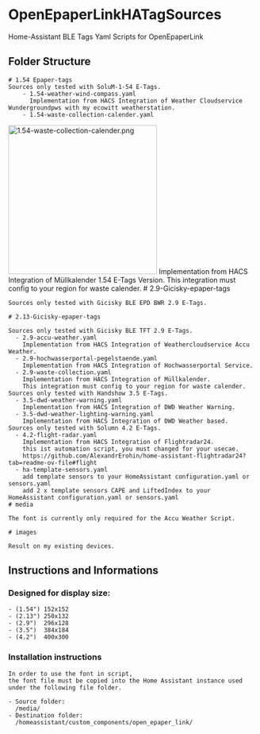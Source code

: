 # OpenEpaperLinkHATagSources
Home-Assistant BLE Tags Yaml Scripts for OpenEpaperLink

## Folder Structure
    # 1.54 Epaper-tags
    Sources only tested with SoluM-1-54 E-Tags.
        - 1.54-weather-wind-compass.yaml
          Implementation from HACS Integration of Weather Cloudservice Wundergroundpws with my ecowitt weatherstation.
        - 1.54-waste-collection-calender.yaml
<img alt="1.54-waste-collection-calender.png" src="images/1.54-waste-collection-calender.png" width="300"/>
          Implementation from HACS Integration of Müllkalender 1.54 E-Tags Version.
          This integration must config to your region for waste calender.
    # 2.9-Gicisky-epaper-tags

    Sources only tested with Gicisky BLE EPD BWR 2.9 E-Tags.

    # 2.13-Gicisky-epaper-tags

    Sources only tested with Gicisky BLE TFT 2.9 E-Tags.
      - 2.9-accu-weather.yaml
        Implementation from HACS Integration of Weathercloudservice Accu Weather.
      - 2.9-hochwasserportal-pegelstaende.yaml
        Implementation from HACS Integration of Hochwasserportal Service.
      - 2.9-waste-collection.yaml
        Implementation from HACS Integration of Müllkalender.
        This integration must config to your region for waste calender.  
    Sources only tested with Handshow 3.5 E-Tags.
      - 3.5-dwd-weather-warning.yaml
        Implementation from HACS Integration of DWD Weather Warning.
      - 3.5-dwd-weather-lighting-warning.yaml
        Implementation from HACS Integration of DWD Weather based.        
    Sources only tested with Solumn 4.2 E-Tags.
      - 4.2-flight-radar.yaml
        Implementation from HACS Integration of Flightradar24.
        this ist automation script, you must changed for your usecae.
        https://github.com/AlexandrErohin/home-assistant-flightradar24?tab=readme-ov-file#flight
      - ha-template-sensors.yaml
        add template sensors to your HomeAssistant configuration.yaml or sensors.yaml
        add 2 x template sensors CAPE and LiftedIndex to your HomeAssistant configuration.yaml or sensors.yaml
    # media

    The font is currently only required for the Accu Weather Script.

    # images

    Result on my existing devices.

## Instructions and Informations

### Designed for display size:
    - (1.54") 152x152 
    - (2.13") 250x132 
    - (2.9")  296x128
    - (3.5")  384x184
    - (4.2")  400x300
### Installation instructions

    In order to use the font in script, 
    the font file must be copied into the Home Assistant instance used under the following file folder.

    - Source folder: 
      /media/
    - Destination folder: 
      /homeassistant/custom_components/open_epaper_link/
